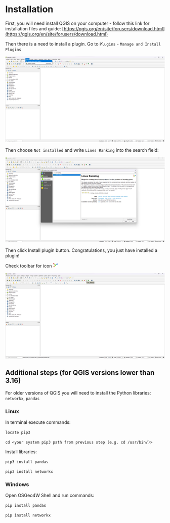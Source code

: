 # Installation

First, you will need install QGIS on your computer - follow this link for installation files 
and guide: [https://qgis.org/en/site/forusers/download.html](https://qgis.org/en/site/forusers/download.html)

Then there is a need to install a plugin. Go to `Plugins` - `Manage and Install Plugins`

<img src="https://raw.githubusercontent.com/ChrisLisbon/QGIS_LinesRankingPlugin/docs/images/manage_plugins.png" width="750"/>

Then choose `Not installed` and write `Lines Ranking` into the search field:

<img src="https://raw.githubusercontent.com/ChrisLisbon/QGIS_LinesRankingPlugin/docs/images/install_plugin.png" width="750"/>

Then click Install plugin button. Congratulations, you just have installed a plugin!

Check toolbar for icon <img src="https://raw.githubusercontent.com/ChrisLisbon/QGIS_LinesRankingPlugin/master/icon.png" width="15"/>

<img src="https://raw.githubusercontent.com/ChrisLisbon/QGIS_LinesRankingPlugin/docs/images/installed_icon.png" width="750"/>

## Additional steps (for QGIS versions lower than 3.16)

For older versions of QGIS you will need to install the Python libraries: `networkx`, `pandas`

### Linux

In terminal execute commands:

```locate pip3```

```cd <your system pip3 path from previous step (e.g. cd /usr/bin/)>```

Install libraries:

```pip3 install pandas```

```pip3 install networkx```

### Windows

Open OSGeo4W Shell and run commands:

```pip install pandas```

```pip install networkx```

